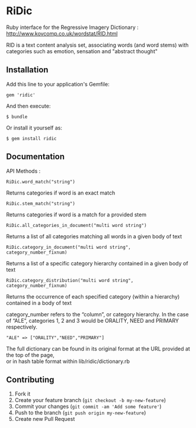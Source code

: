 # RiDic

Ruby interface for the Regressive Imagery Dictionary :  
http://www.kovcomp.co.uk/wordstat/RID.html

RID is a text content analysis set, associating words (and word stems) with  
categories such as emotion, sensation and "abstract thought"

## Installation

Add this line to your application's Gemfile:

    gem 'ridic'

And then execute:

    $ bundle

Or install it yourself as:

    $ gem install ridic

## Documentation

API Methods :

    RiDic.word_match("string")
Returns categories if word is an exact match
    
    RiDic.stem_match("string")
Returns categories if word is a match for a provided stem
    
    RiDic.all_categories_in_document("multi word string")
Returns a list of all categories matching all words in a given body of text
    
    RiDic.category_in_document("multi word string", category_number_fixnum)
Returns a list of a specific category hierarchy contained in a given body of text

    RiDic.category_distribution("multi word string", category_number_fixnum)
Returns the occurrence of each specified category (within a hierarchy) contained in a body of text

category_number refers to the “column”, or category hierarchy. In the case of “ALE”, categories 1, 2 and 3 would be ORALITY, NEED and PRIMARY respectively.

    "ALE" => ["ORALITY","NEED","PRIMARY"]

The full dictionary can be found in its original format at the URL provided at the top of the page,  
or in hash table format within lib/ridic/dictionary.rb
## Contributing

1. Fork it
2. Create your feature branch (`git checkout -b my-new-feature`)
3. Commit your changes (`git commit -am 'Add some feature'`)
4. Push to the branch (`git push origin my-new-feature`)
5. Create new Pull Request
